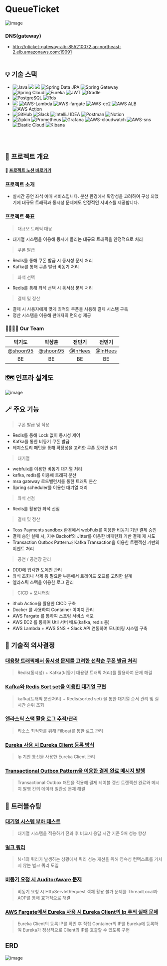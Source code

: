 # QueueTicket
![image](https://github.com/user-attachments/assets/3902588e-8875-47c1-a1aa-b1e126276ce5)


### DNS(gateway)
* http://qticket-gateway-alb-855210072.ap-northeast-2.elb.amazonaws.com:19091
<br> <br/>
## 💡 기술 스택

- ![Java](https://img.shields.io/badge/Java17-%23ED8B00.svg?style=square&logo=openjdk&logoColor=white) <img src="https://img.shields.io/badge/Spring%20Boot-6DB33F?style=square&logo=springboot&logoColor=white"> <img src="https://img.shields.io/badge/Spring Security-6DB33F?style=square&logo=Spring Security&logoColor=white"> ![Spring Data JPA](https://img.shields.io/badge/Spring%20Data%20JPA-6DB33F?style=square&logo=Spring&logoColor=white) ![Spring Gateway](https://img.shields.io/badge/Spring%20Gateway-6DB33F?style=square&logo=Spring&logoColor=white) <br>
![Spring Cloud](https://img.shields.io/badge/Spring%20Cloud-6DB33F?style=square&logo=Spring&logoColor=white) ![Eureka](https://img.shields.io/badge/Eureka-6DB33F?style=square&logo=Spring&logoColor=white)  ![JWT](https://img.shields.io/badge/JWT-black?style=square&logo=JSON%20web%20tokens) ![Gradle](https://img.shields.io/badge/Gradle-02303A.svg?style=square&logo=Gradle&logoColor=white)
- ![PostgreSQL](https://img.shields.io/badge/PostgreSQL-4169E1.svg?style=square&logo=PostgreSQL&logoColor=white) ![Rds](https://img.shields.io/badge/AWS%20RDS-527fff.svg?style=square&logo=amazonrds&logoColor=white)
- <img src="https://img.shields.io/badge/Docker-%230db7ed.svg?style=square&logo=docker&logoColor=white"> 	![AWS-Lambda](https://img.shields.io/badge/AWS%20Lambda-FF9900.svg?style=square&logo=awslambda&logoColor=white) ![AWS-fargate](https://img.shields.io/badge/AWS%20Fargate-FF9900.svg?style=square&logo=awsfargate&logoColor=white) ![AWS-ec2](https://img.shields.io/badge/AWS%20EC2-FF9900.svg?style=square&logo=amazonec2&logoColor=white) ![AWS ALB](https://img.shields.io/badge/AWS%20ALB-8c4fff.svg?style=square&logo=awselasticloadbalancing&logoColor=white) ![AWS Action](https://img.shields.io/badge/Git%20Action-2088ff.svg?style=square&logo=githubactions&logoColor=white)
- ![GitHub](https://img.shields.io/badge/Github-%23121011.svg?style=square&logo=github&logoColor=white) ![Slack](https://img.shields.io/badge/Slack-4A154B?style=square&logo=slack&logoColor=white) ![IntelliJ IDEA](https://img.shields.io/badge/IntelliJ%20IDEA-000000.svg?style=square&logo=intellij-idea&logoColor=white) ![Postman](https://img.shields.io/badge/Postman-FF6C37?style=square&logo=postman&logoColor=white) ![Notion](https://img.shields.io/badge/Notion-%23000000.svg?style=square&logo=notion&logoColor=white)
- ![Zipkin](https://img.shields.io/badge/Zipkin-black?style=square&logo=Zipkin&logoColor=white) ![Prometheus](https://img.shields.io/badge/Prometheus-E6522C?style=square&logo=Prometheus&logoColor=white) ![Grafana](https://img.shields.io/badge/Grafana-F46800?style=square&logo=Grafana&logoColor=white) ![AWS-cloudwatch](https://img.shields.io/badge/AWS%20CloudWatch-FF4f8b.svg?style=square&logo=amazoncloudwatch&logoColor=white) ![AWS-sns](https://img.shields.io/badge/AWS%20SNS-FF4f8b.svg?style=square&logo=amazonsimpleemailservice&logoColor=white) ![Elastic Cloud](https://img.shields.io/badge/Elastic%20Cloud-005571.svg?style=square&logo=elasticcloud&logoColor=white) ![Kibana](https://img.shields.io/badge/Kibana-005571.svg?style=square&logo=kibana&logoColor=white)

  
<br> <br/>
## 📘 프로젝트 개요
#### 🚚 [프로젝트 노션 바로가기](https://www.notion.so/fffe2b2fe1ba80f38452c705639f1dcc?pvs=4)
### 프로젝트 소개
* 실시간 공연 좌석 예매 서비스입니다. 분산 환경에서 확장성을 고려하여 구성 되었기에 대규모 트래픽과 동시성 문제에도 안정적인 서비스를 제공합니다.

### 프로젝트 목표
> 대규모 트래픽 대응
* 대기열 시스템을 이용해 동시에 몰리는 대규모 트래픽을 안정적으로 처리

> 쿠폰 발급
* Redis를 통해 쿠폰 발급 시 동시성 문제 처리
* Kafka를 통해 쿠폰 발급 비동기 처리

> 좌석 선택
* Redis를 통해 좌석 선택 시 동서싱 문제 처리

> 결제 및 정산
* 결제 시 사용자에게 맞게 최적의 쿠폰을 사용해 결제 시스템 구축
* 정산 시스템을 이용해 판매자의 편의성 제공

### 👨‍👩‍👧‍👦 Our Team

|                 박기도                   |                 박상훈                   |                전민기                 |                 전민기                 | 
| :------------------------------------: | :------------------------------------: | :----------------------------------: | :----------------------------------: | 
| [@shoon95](https://github.com/shoon95) | [@shoon95](https://github.com/shoon95)  | [@InHees](https://github.com/InHeeS) | [@InHees](https://github.com/InHeeS) |
|                   BE                   |                   BE                   |                  BE                  |                   BE                 |



## 🗺️ 인프라 설계도
![image](https://github.com/user-attachments/assets/ee10be02-f70c-4548-aec3-d1204d443b65)

## 🪄 주요 기능
> 쿠폰 발급 및 적용
- Redis를 통해 Lock 없이 동시성 제어
- Kafka를 통한 비동기 쿠폰 발급
- 레지스트리 패턴을 통해 확장성을 고려한 쿠폰 도메인 설계

> 대기열
- webfulx를 이용한 비동기 대기열 처리
- kafka, redis를 이용해 트래픽 분산
- msa gateway 로드밸런서를 통한 트래픽 분산
- Spring scheduler를 이용한 대기열 처리

> 좌석 선점
- Redis를 활용한 좌석 선점

> 결제 및 정산
- Toss Payments sandbox 환경에서 webFulx를 이용한 비동기 기반 결제 승인
- 결제 승인 실패 시, 지수 Backoff와 Jitter를 이용한 비패턴화 기반 결제 재 시도
- Transaction Outbox Pattern과 Kafka Transaction을 이용한 트랜잭션 기반의 이벤트 처리

> 공연 / 공연장 관리
- DDD에 입각한 도메인 관리
- 좌석 조회나 삭제 등 필요한 부분에서 트레이드 오프를 고려한 설계
- 엘라스틱 스택을 이용한 로그 관리

> CICD + 모니터링
- ithub Action을 활용한 CICD 구축
- Docker 를 사용하여 Container 이미지 관리
- AWS Fargate 를 통하여 스프링 서비스 배포
- AWS EC2 를 통하여 Util 서버 배포(kafka, redis 등)
- AWS Lambda + AWS SNS + Slack API 연동하여 모니터링 시스템 구축

## 💬 기술적 의사결정
### [대용량 트래픽에서 동시성 문제를 고려한 선착순 쿠폰 발급 처리](https://fir-turkey-016.notion.site/128e2b2fe1ba81238bedfde1725b1323?pvs=4)
> Redis(동시성) + Kafka(비동기 대용량 트래픽 처리)를 활용하여 문제 해결
### [Kafka와 Redis Sort set을 이용한 대기열 구현](https://fir-turkey-016.notion.site/Kafka-Redis-Sort-set-128e2b2fe1ba8195bb6bd5296b8c1a54?pvs=4)
> kafka(트래픽 분산처리) + Redis(sorted set) 을 통한 대기열 순서 관리 및 실시간 순위 조회
### [엘라스틱 스택 활용 로그 추적/관리](https://fir-turkey-016.notion.site/128e2b2fe1ba818898a4e6a3e5fba80c?pvs=4)
> 리소스 최적화를 위해 Filbeat를 통한 로그 관리
### [Eureka 사용 시 Eureka Client 등록 방식](https://fir-turkey-016.notion.site/Eureka-Eureka-Client-128e2b2fe1ba80e49345d46c4f152725?pvs=4)
> Ip 기반 통신을 사용한 Eureka Client 관리
### [Transactional Outbox Pattern을 이용한 결제 완료 메시지 발행](https://fir-turkey-016.notion.site/Transactional-Outbox-Pattern-128e2b2fe1ba801fbe99c4e0577f1873?pvs=4)
> Transactional Outbox 패턴을 적용해 결제 테이블 갱신 트랜잭션 완료와 메시지 발행 간의 데이터 일관성 문제 해결

## 🚨 트러블슈팅
### [대기열 시스템 부하 테스트](https://fir-turkey-016.notion.site/128e2b2fe1ba80bb8e0ae7fd343e213f?pvs=4)
> 대기열 시스템을 적용하기 전과 후 비교시 응답 시간 기준 5배 성능 향상
### [벌크 쿼리](https://fir-turkey-016.notion.site/128e2b2fe1ba80a99b71fa6575a8241d?pvs=4)
> N+1의 쿼리가 발생하는 상황에서 쿼리 성능 개선을 위해 영속성 컨텍스트를 거치지 않는 벌크 쿼리 도입
### [비동기 요청 시 AuditorAware 문제](https://fir-turkey-016.notion.site/AuditorAware-128e2b2fe1ba807cbb17d61724ce592c?pvs=4)
> 비동기 요청 시 HttpServletRequest 객체 활용 불가 문제를 ThreadLocal과 AOP를 통해 효과적으로 해결
### [AWS Fargate에서 Eureka 사용 시 Eureka Client의 Ip 추적 실패 문제](https://fir-turkey-016.notion.site/AWS-Fargate-Eureka-Eureka-client-ip-128e2b2fe1ba80e2b8aded6d1084df67?pvs=4)
> Eureka Client의 등록 IP를 확인 후 직접 Container의 IP를 Eureka에 등록하여 Eureka가 정상적으로 Client의 IP를 호출할 수 있도록 구현

## ERD
![image](https://github.com/user-attachments/assets/02c06a8b-cbc8-4d03-85f0-12fe3334306c)
